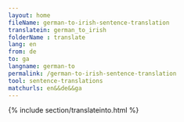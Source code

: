 ```yaml
---
layout: home
fileName: german-to-irish-sentence-translation
translatein: german_to_irish
folderName : translate
lang: en
from: de
to: ga
langname: german-to
permalink: /german-to-irish-sentence-translation
tool: sentence-translations
matchurls: en&&de&&ga
---
```

{% include section/translateinto.html %}
